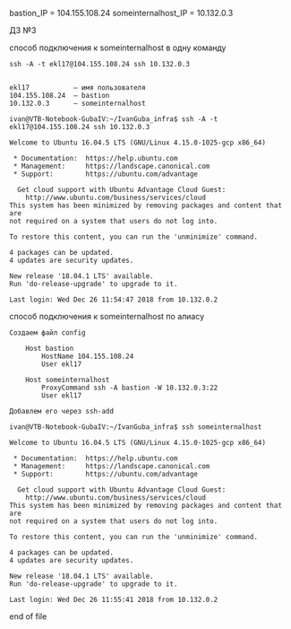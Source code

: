 bastion_IP = 104.155.108.24 
someinternalhost_IP = 10.132.0.3

ДЗ №3

способ подключения к someinternalhost в одну команду 

    ssh -A -t ekl17@104.155.108.24 ssh 10.132.0.3


    ekl17           — имя пользователя
    104.155.108.24  — bastion
    10.132.0.3      — someinternalhost

    ivan@VTB-Notebook-GubaIV:~/IvanGuba_infra$ ssh -A -t ekl17@104.155.108.24 ssh 10.132.0.3

    Welcome to Ubuntu 16.04.5 LTS (GNU/Linux 4.15.0-1025-gcp x86_64)

     * Documentation:  https://help.ubuntu.com
     * Management:     https://landscape.canonical.com
     * Support:        https://ubuntu.com/advantage

      Get cloud support with Ubuntu Advantage Cloud Guest:
        http://www.ubuntu.com/business/services/cloud
    This system has been minimized by removing packages and content that are
    not required on a system that users do not log into.

    To restore this content, you can run the 'unminimize' command.

    4 packages can be updated.
    4 updates are security updates.

    New release '18.04.1 LTS' available.
    Run 'do-release-upgrade' to upgrade to it.

    Last login: Wed Dec 26 11:54:47 2018 from 10.132.0.2

способ подключения к someinternalhost по алиасу

    Создаем файл config

        Host bastion
            HostName 104.155.108.24
            User ekl17

        Host someinternalhost
            ProxyCommand ssh -A bastion -W 10.132.0.3:22
            User ekl17

    Добавлем его через ssh-add

    ivan@VTB-Notebook-GubaIV:~/IvanGuba_infra$ ssh someinternalhost

    Welcome to Ubuntu 16.04.5 LTS (GNU/Linux 4.15.0-1025-gcp x86_64)

     * Documentation:  https://help.ubuntu.com
     * Management:     https://landscape.canonical.com
     * Support:        https://ubuntu.com/advantage

      Get cloud support with Ubuntu Advantage Cloud Guest:
        http://www.ubuntu.com/business/services/cloud
    This system has been minimized by removing packages and content that are
    not required on a system that users do not log into.

    To restore this content, you can run the 'unminimize' command.

    4 packages can be updated.
    4 updates are security updates.

    New release '18.04.1 LTS' available.
    Run 'do-release-upgrade' to upgrade to it.

    Last login: Wed Dec 26 11:55:41 2018 from 10.132.0.2

end of file
